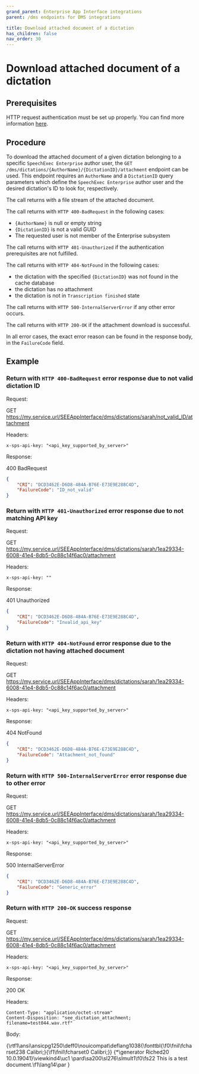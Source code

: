 ```yaml
---
grand_parent: Enterprise App Interface integrations
parent: /dms endpoints for DMS integrations

title: Download attached document of a dictation
has_children: false
nav_order: 30
---
```


# Download attached document of a dictation

## Prerequisites

HTTP request authentication must be set up properly.
You can find more information [here](./10_DmsAuthentication.md).

## Procedure

To download the attached document of a given dictation belonging to a specific `SpeechExec Enterprise` author user, the `GET /dms/dictations/{AuthorName}/{DictationID}/attachment` endpoint can be used. This endpoint requires an `AuthorName` and a `DictationID` query parameters which define the `SpeechExec Enterprise` author user and the desired dictation's ID to look for, respectively.

The call returns with a file stream of the attached document.

The call returns with `HTTP 400-BadRequest` in the following cases:

- `{AuthorName}` is null or empty string
- `{DictationID}` is not a valid GUID
- The requested user is not member of the Enterprise subsystem

The call returns with `HTTP 401-Unauthorized` if the authentication prerequisites are not fulfilled.

The call returns with `HTTP 404-NotFound` in the following cases:

- the dictation with the specified `{DictationID}` was not found in the cache database
- the dictation has no attachment
- the dictation is not in `Transcription finished` state

The call returns with `HTTP 500-InternalServerError` if any other error occurs. 

The call returns with `HTTP 200-OK` if the attachment download is successful.

In all error cases, the exact error reason can be found in the response body, in the `FailureCode` field.

## Example

### Return with `HTTP 400-BadRequest` error response due to not valid dictation ID

Request:

GET https://my.service.url/SEEAppInterface/dms/dictations/sarah/not_valid_ID/attachment

Headers:
```
x-sps-api-key: "<api_key_supported_by_server>"
```

Response:

400 BadRequest
``` json
{
    "CRI": "DCD3462E-D6D8-484A-B76E-E73E9E288C4D",
    "FailureCode": "ID_not_valid"
}
```

### Return with `HTTP 401-Unauthorized` error response due to not matching API key

Request:

GET https://my.service.url/SEEAppInterface/dms/dictations/sarah/1ea29334-6008-41e4-8db5-0c88c14f6ac0/attachment

Headers:
```
x-sps-api-key: ""
```

Response:

401 Unauthorized
``` json
{
    "CRI": "DCD3462E-D6D8-484A-B76E-E73E9E288C4D",
    "FailureCode": "Invalid_api_key"
}
```

### Return with `HTTP 404-NotFound` error response due to the dictation not having attached document

Request:

GET https://my.service.url/SEEAppInterface/dms/dictations/sarah/1ea29334-6008-41e4-8db5-0c88c14f6ac0/attachment

Headers:
```
x-sps-api-key: "<api_key_supported_by_server>"
```

Response:

404 NotFound
``` json
{
    "CRI": "DCD3462E-D6D8-484A-B76E-E73E9E288C4D",
    "FailureCode": "Attachment_not_found"
}
```

### Return with `HTTP 500-InternalServerError` error response due to other error

Request:

GET https://my.service.url/SEEAppInterface/dms/dictations/sarah/1ea29334-6008-41e4-8db5-0c88c14f6ac0/attachment

Headers:
```
x-sps-api-key: "<api_key_supported_by_server>"
```

Response:

500 InternalServerError
``` json
{
    "CRI": "DCD3462E-D6D8-484A-B76E-E73E9E288C4D",
    "FailureCode": "Generic_error"
}
```

### Return with `HTTP 200-OK` success response

Request:

GET https://my.service.url/SEEAppInterface/dms/dictations/sarah/1ea29334-6008-41e4-8db5-0c88c14f6ac0/attachment

Headers:
```
x-sps-api-key: "<api_key_supported_by_server>"
```

Response:

200 OK

Headers:
```
Content-Type: "application/octet-stream"
Content-Disposition: "see_dictation_attachment; filename=test044.wav.rtf"
```

Body:

{\rtf1\ansi\ansicpg1250\deff0\nouicompat\deflang1038{\fonttbl{\f0\fnil\fcharset238 Calibri;}{\f1\fnil\fcharset0 Calibri;}}
{\*\generator Riched20 10.0.19041}\viewkind4\uc1 
\pard\sa200\sl276\slmult1\f0\fs22 This is a test document.\f1\lang14\par
}
